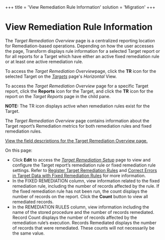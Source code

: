+++
title = 'View Remediation Rule Information'
solution = 'Migration'
+++

# View Remediation Rule Information

The *Target Remediation Overview* page is a centralized reporting
location for Remediation-based operations. Depending on how the user
accesses the page, Transform displays rule information for a selected
Target report or for all reports for a Target which have either an
active fixed remediation rule or at least one active remediation rule.

To access the <span style="font-style: italic;">Target Remediation
Overview</span>page, click the **TR** icon for the selected Target on
the
<span style="font-style: italic;">[Targets](../Page_Desc/Targets_H.htm)</span>
page's <span style="font-style: italic;">Horizontal</span> View.

To access the <span style="font-style: italic;">Target Remediation
Overview</span> page for a specific Target report, click the **Reports**
icon for the Target, and click the **TR** icon for the report on the
<span style="font-style: italic;">Target Reports</span> page in the
child pane.

**NOTE:** The TR icon displays active when remediation rules exist for
the Target. 

The *Target Remediation Overview* page contains information about the
Target report’s Remediation metrics for both remediation rules and fixed
remediation rules.

[View the field descriptions for the Target Remediation Overview
page.](../Page_Desc/Target_Remediation_Overview.htm)

On this page:

  - Click **Edit** to access the *[Target Remediation
    Setup](../Page_Desc/Target_Remediation_Setup.htm)* page to view and
    configure the Target report’s remediation rule or fixed remediation
    rule settings. Refer to [Register Target Remediation
    Rules](Register_Target_Remediation_Rules.htm) and [Correct Errors in
    Target Data with Fixed Remediation
    Rules](Correct_Errors_in_Target_Data_With_Fixed.htm) for more
    information.
  - In the FIXED REMEDIATION column, view information related to the
    fixed remediation rule, including the number of records affected by
    the rule. If the fixed remediation rule has not been run, the count
    displays the number of records on the report. Click the **Count**
    button to view all remediated records.
  - In the REMEDIATION RULES column, view information including the name
    of the stored procedure and the number of records remediated. Record
    Count displays the number of records affected by the remediation
    rule’s execution. Records Remediated displays the number of records
    that were remediated. These counts will not necessarily be the same
    value.
